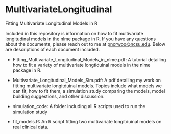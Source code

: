 # MultivariateLongitudinal
Fitting Multivariate Longitudinal Models in R

Included in this repository is information on how to fit multivariate longitudinal models in the nlme package in R.  If you have any questions about the documents, please reach out to me at pnorwoo@ncsu.edu.  Below are descriptions of each document included.

* Fitting_Multivariate_Longitudinal_Models_in_nlme.pdf: A tutorial detailing how to fit a variety of multivariate longtiduinal models in the nlme package in R.

* Multivariate_Longitudinal_Models_Sim.pdf: A pdf detailing my work on fitting multivariate longitduinal models.  Topics include what models we can fit, how to fit them, a simulation study comparing the models, model building suggestions, and other discussion.

* simulation_code: A folder including all R scripts used to run the simulation study

* fit_models.R: An R script fitting two multivariate longitduinal models on real clinical data.
